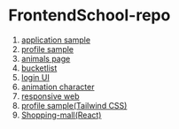 # FrontendSchool-repo
<ol>
  <li><a href="https://github.com/konveloper/FrontendSchool-repo/tree/main/application_sample">application sample</a></li>
  <li><a href="https://github.com/konveloper/FrontendSchool-repo/tree/main/Profile_sample">profile sample</a></li>
  <li><a href="https://github.com/konveloper/FrontendSchool-repo/tree/main/animals_desc">animals page</a></li>
  <li><a href="https://github.com/konveloper/FrontendSchool-repo/tree/main/bucketlist">bucketlist</a></li>
  <li><a href="https://github.com/konveloper/FrontendSchool-repo/tree/main/login_ui">login UI</a></li>
  <li><a href="https://github.com/konveloper/FrontendSchool-repo/tree/main/animation_character">animation character</a></li>
    <li><a href="https://github.com/konveloper/FrontendSchool-repo/tree/main/responsive_web">responsive web</a></li>
  <li><a href=https://github.com/konveloper/FrontendSchool-repo/tree/main/profile_sample(Tailwind_CSS)>profile sample(Tailwind CSS)</a></li>
  <li><a href="https://github.com/konveloper/FrontendSchool-repo/tree/main/shopping-mall">Shopping-mall(React)</li>
 </ol>
 
